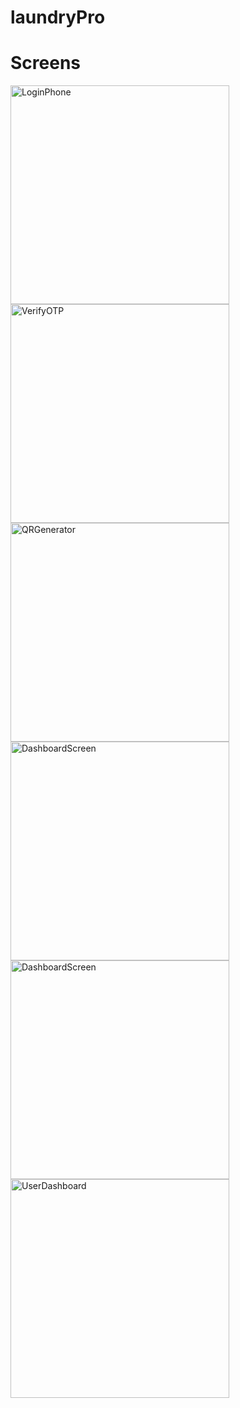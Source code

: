 # laundryPro

# Screens

<img width="350" height="auto" alt="LoginPhone" src="https://github.com/user-attachments/assets/392b558a-64db-47a0-a761-fab13e4ccfcd" />

<img width="350" height="auto" alt="VerifyOTP" src="https://github.com/user-attachments/assets/95d224a4-5aeb-4074-a465-81f6a06bff96" />

<img width="350" height="auto" alt="QRGenerator" src="https://github.com/user-attachments/assets/3c6afda1-8523-4a18-a076-caea29d6daa7" />

<img width="350" height="auto" alt="DashboardScreen" src="https://github.com/user-attachments/assets/04506ae3-2a36-4b70-9fdf-999690b6758c" />

<img width="350" height="auto" alt="DashboardScreen" src="https://github.com/user-attachments/assets/2632a83c-07fd-4dab-a0c2-4f5ca25800c1" />

<img width="350" height="auto" alt="UserDashboard" src="https://github.com/user-attachments/assets/a2732676-b887-44b0-8803-ac39538697b8" />
